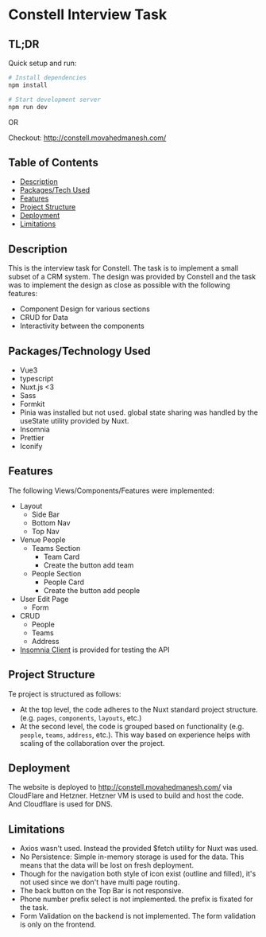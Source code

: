 # Constell Interview Task

## TL;DR

Quick setup and run:

```bash
# Install dependencies
npm install

# Start development server
npm run dev
```

OR

Checkout: http://constell.movahedmanesh.com/

## Table of Contents

- [Description](#Description)
- [Packages/Tech Used](#packages-used)
- [Features](#features)
- [Project Structure](#project-structure)
- [Deployment](#Deployment)
- [Limitations](#Limitations)

## Description

This is the interview task for Constell. The task is to implement a small subset of a CRM system. The design was provided by Constell and the task was to implement the design as close as possible with the following features:

- Component Design for various sections
- CRUD for Data
- Interactivity between the components

## Packages/Technology Used

- Vue3
- typescript
- Nuxt.js <3
- Sass
- Formkit
- Pinia was installed but not used. global state sharing was handled by the useState utility provided by Nuxt.
- Insomnia
- Prettier
- Iconify

## Features

The following Views/Components/Features were implemented:

- Layout
  - Side Bar
  - Bottom Nav
  - Top Nav
- Venue People
  - Teams Section
    - Team Card
    - Create the button add team
  - People Section
    - People Card
    - Create the button add people
- User Edit Page
  - Form
- CRUD
  - People
  - Teams
  - Address
- [Insomnia Client](https://insomnia.rest/) is provided for testing the API

## Project Structure

Te project is structured as follows:

- At the top level, the code adheres to the Nuxt standard project structure. (e.g. `pages`, `components`, `layouts`, etc.)
- At the second level, the code is grouped based on functionality (e.g. `people`, `teams`, `address`, etc.). This way based on experience helps with scaling of the collaboration over the project.

## Deployment

The website is deployed to http://constell.movahedmanesh.com/ via CloudFlare and Hetzner. Hetzner VM is used to build and host the code. And Cloudflare is used for DNS.

## Limitations

- Axios wasn't used. Instead the provided $fetch utility for Nuxt was used.
- No Persistence: Simple in-memory storage is used for the data. This means that the data will be lost on fresh deployment.
- Though for the navigation both style of icon exist (outline and filled), it's not used since we don't have multi page routing.
- The back button on the Top Bar is not responsive.
- Phone number prefix select is not implemented. the prefix is fixated for the task.
- Form Validation on the backend is not implemented. The form validation is only on the frontend.
